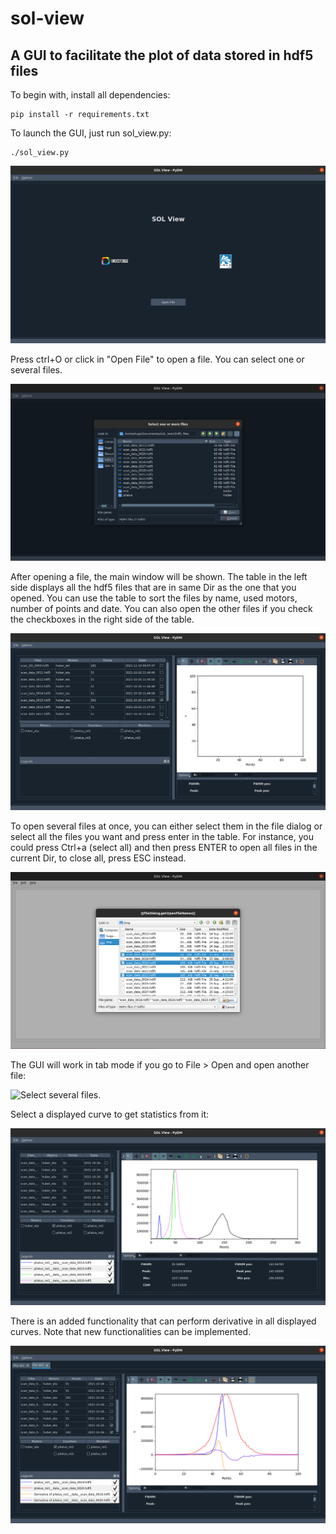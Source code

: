 # sol-view
## A GUI to facilitate the plot of data stored in hdf5 files

To begin with, install all dependencies:

```
pip install -r requirements.txt
```

To launch the GUI, just run sol_view.py:

```
./sol_view.py
```

![sol-view main screen.](images/main_screen.png "sol-view main screen")

Press ctrl+O or click in "Open File" to open a file. You can select one or several files.

![Open file dialog.](images/open_dialog.png "Open file dialog")

After opening a file, the main window will be shown. The table in the left side displays all the hdf5 files that are in same Dir as the one that you opened. You can use the table to sort the files by name, used motors, number of points and date. You can also open the other files if you check the checkboxes in the right side of the table.

![Plot window.](images/table.png "Table")

To open several files at once, you can either select them in the file dialog or select all the files you want and press enter in the table. For instance, you could press Ctrl+a (select all) and then press ENTER to open all files in the current Dir, to close all, press ESC instead.

![Select several files.](images/open_multi_files.png "Select several files")

The GUI will work in tab mode if you go to File > Open and open another file:

![Select several files.](new_tab.png "Select several files")

Select a displayed curve to get statistics from it:

![Get statistics from a curve.](images/get_stats.png "Get statistics from a curve")

There is an added functionality that can perform derivative in all displayed curves. Note that new functionalities can be implemented.

![Derivative of all curves.](images/derivative.png "Derivative of all curves")